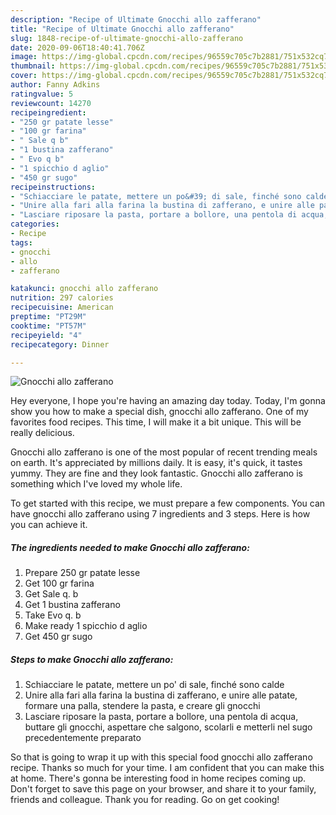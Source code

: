 ```yaml
---
description: "Recipe of Ultimate Gnocchi allo zafferano"
title: "Recipe of Ultimate Gnocchi allo zafferano"
slug: 1848-recipe-of-ultimate-gnocchi-allo-zafferano
date: 2020-09-06T18:40:41.706Z
image: https://img-global.cpcdn.com/recipes/96559c705c7b2881/751x532cq70/gnocchi-allo-zafferano-recipe-main-photo.jpg
thumbnail: https://img-global.cpcdn.com/recipes/96559c705c7b2881/751x532cq70/gnocchi-allo-zafferano-recipe-main-photo.jpg
cover: https://img-global.cpcdn.com/recipes/96559c705c7b2881/751x532cq70/gnocchi-allo-zafferano-recipe-main-photo.jpg
author: Fanny Adkins
ratingvalue: 5
reviewcount: 14270
recipeingredient:
- "250 gr patate lesse"
- "100 gr farina"
- " Sale q b"
- "1 bustina zafferano"
- " Evo q b"
- "1 spicchio d aglio"
- "450 gr sugo"
recipeinstructions:
- "Schiacciare le patate, mettere un po&#39; di sale, finché sono calde"
- "Unire alla fari alla farina la bustina di zafferano, e unire alle patate, formare una palla, stendere la pasta, e creare gli gnocchi"
- "Lasciare riposare la pasta, portare a bollore, una pentola di acqua, buttare gli gnocchi, aspettare che salgono, scolarli e metterli nel sugo precedentemente preparato"
categories:
- Recipe
tags:
- gnocchi
- allo
- zafferano

katakunci: gnocchi allo zafferano 
nutrition: 297 calories
recipecuisine: American
preptime: "PT29M"
cooktime: "PT57M"
recipeyield: "4"
recipecategory: Dinner

---
```



![Gnocchi allo zafferano](https://img-global.cpcdn.com/recipes/96559c705c7b2881/751x532cq70/gnocchi-allo-zafferano-recipe-main-photo.jpg)

Hey everyone, I hope you're having an amazing day today. Today, I'm gonna show you how to make a special dish, gnocchi allo zafferano. One of my favorites food recipes. This time, I will make it a bit unique. This will be really delicious.



Gnocchi allo zafferano is one of the most popular of recent trending meals on earth. It's appreciated by millions daily. It is easy, it's quick, it tastes yummy. They are fine and they look fantastic. Gnocchi allo zafferano is something which I've loved my whole life.


To get started with this recipe, we must prepare a few components. You can have gnocchi allo zafferano using 7 ingredients and 3 steps. Here is how you can achieve it.

<!--inarticleads1-->

##### The ingredients needed to make Gnocchi allo zafferano:

1. Prepare 250 gr patate lesse
1. Get 100 gr farina
1. Get  Sale q. b
1. Get 1 bustina zafferano
1. Take  Evo q. b
1. Make ready 1 spicchio d aglio
1. Get 450 gr sugo




<!--inarticleads2-->

##### Steps to make Gnocchi allo zafferano:

1. Schiacciare le patate, mettere un po&#39; di sale, finché sono calde
1. Unire alla fari alla farina la bustina di zafferano, e unire alle patate, formare una palla, stendere la pasta, e creare gli gnocchi
1. Lasciare riposare la pasta, portare a bollore, una pentola di acqua, buttare gli gnocchi, aspettare che salgono, scolarli e metterli nel sugo precedentemente preparato




So that is going to wrap it up with this special food gnocchi allo zafferano recipe. Thanks so much for your time. I am confident that you can make this at home. There's gonna be interesting food in home recipes coming up. Don't forget to save this page on your browser, and share it to your family, friends and colleague. Thank you for reading. Go on get cooking!
